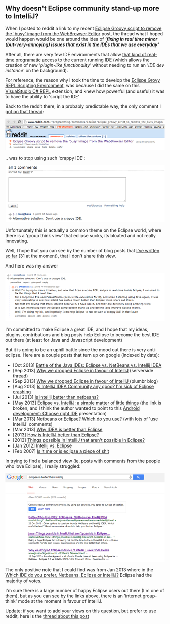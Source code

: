 ## Why doesn't Eclipse community stand-up more to IntelliJ?

When I posted to reddit a link to my recent [Eclipse Groovy script to remove the 'busy' image from the WebBrowser Editor](http://blog.diniscruz.com/2014/03/eclipse-groovy-script-to-remove-busy.html)  post, the thread what I hoped would happen would be one around the idea of **_'fixing in real time minor (but-very-annoying) issues that exist in the IDEs that we use everyday'_**

After all, there are very few IDE environments that allow [that kind of real-time programatic](http://blog.diniscruz.com/2013/08/programming-eclipse-in-real-time-using.html) access to the current running IDE (which allows the creation of new _'plugin-like functionality'_ without needing to run an _'IDE dev instance'_ on the background).

For reference, the reason why I took the time to develop the [Eclispe Grovy REPL Scripting Environment](https://marketplace.eclipse.org/content/eclipse-grovy-repl-scripting-environment), was because I did the same on this [VisualStudio C# REPL](http://visualstudiogallery.msdn.microsoft.com/295fa0f6-37d1-49a3-b51d-ea4741905dc2) extension, and knew how powerful (and useful) it was to have the ability to 'script the IDE'

Back to the reddit there, in a probably predictable way, the only comment I [got on that thread](http://www.reddit.com/r/programming/comments/1za6nq/eclipse_groovy_script_to_remove_the_busy_image/):

![](images/Screen_Shot_2014-03-02_at_12_59_08.png)

.. was to stop using such 'crappy IDE':

![](images/Screen_Shot_2014-03-02_at_13_10_20.png)

Unfortunately this is actually a common theme on the Eclipse world, where there is a 'group think view' that eclipse sucks, its bloated and not really innovating.

Well, I hope that you can see by the number of blog posts that [I've written so far](http://blog.diniscruz.com/search/label/Eclipse) (31 at the moment), that I don't share this view.

And here was my answer

![](images/Screen_Shot_2014-03-02_at_12_59_14.png)

I'm committed to make Eclipse a great IDE, and I hope that my ideas, plugins, contributions and blog posts help Eclipse to become the best IDE out there (at least for Java and Javascript development)

But it is going to be an uphill battle since the mood out there is very anti-eclipse. Here are a couple posts that turn up on google (indexed by date):

* [Oct 2013] [Battle of the Java IDEs: Eclipse vs. NetBeans vs. Intellij IDEA ](http://slashdot.org/topic/bi/battle-of-the-java-ides-eclipse-vs-netbeans-vs-intellij-idea/)
* [Sep 2013] [Why we dropped Eclipse in favour of IntelliJ](http://www.theserverside.com/discussions/thread.tss?thread_id=77270) (serverside thread)
* [Sep 2013] [Why we dropped Eclipse in favour of IntelliJ ](https://plumbr.eu/blog/why-we-dropped-eclipse-in-favour-of-intellij)  (plumbr blog)
* [Aug 2013] [Is IntelliJ IDEA Community any good? I'm sick of Eclipse crashing ](http://www.reddit.com/r/java/comments/1hms60/is_intellij_idea_community_any_good_im_sick_of/)
* [Jul 2013] [Is intellij better than netbeans?](http://www.reddit.com/r/java/comments/1en9ac/is_intellij_better_than_netbeans/)
* [May 2013] [Eclipse vs. IntelliJ: a simple matter of little things](http://software2cents.wordpress.com/2013/04/17/eclipse-vs-intellij-idea-a-matter-of-little-things/)  (the link is broken, and I think the author wanted to point to this [Android development: Choose right IDE](http://slid.es/dmytrodanylyk/android-development-choose-right-ide) presentation)
* [Mar 2013] [Netbeans or Eclipse? Which do you use?](http://www.reddit.com/r/java/comments/193ut4/netbeans_or_eclipse_which_do_you_use/)  (with lots of 'use IntelliJ' comments)
* [Mar 2013] [Why IDEA is better than Eclipse ](http://java.dzone.com/articles/why-idea-better-eclipse)
* [2013] [How is IntelliJ better than Eclipse? ](http://programmers.stackexchange.com/questions/21987/how-is-intellij-better-than-eclipse)
* [2013] [Things possible in IntelliJ that aren't possible in Eclipse?](http://stackoverflow.com/questions/239732/things-possible-in-intellij-that-arent-possible-in-eclipse)
* [Jan 2012] [Intellij vs. Eclipse](http://www.javacodegeeks.com/2012/01/intellij-vs-eclipse.html)
* [Feb 2007] [Is it me or is eclipse a piece of shit](http://techdetails.agwego.com/2007/02/23/121/)

In trying to find a balanced view (ie. posts with comments from the people who love Eclipse), I really struggled:

![](images/Screen_Shot_2014-03-02_at_13_42_03.png)

The only positive note that I could find was from Jan 2013 where in the [Which IDE do you prefer, Netbeans, Eclipse or IntelliJ?](http://www.linkedin.com/groups/Which-IDE-do-you-prefer-70526.S.206536565) Eclipse had the majority of votes.

I'm sure there is a large number of happy Eclipse users out there (I'm one of them), but as you can see by the links above, there is an 'internet group-think' mode at the moment in favour of IntelliJ.

Update: if you want to add your views on this question, but prefer to use reddit, here is the [thread about this post](http://www.reddit.com/r/programming/comments/1zcgni/why_doesnt_eclipse_community_standup_more_to/)
